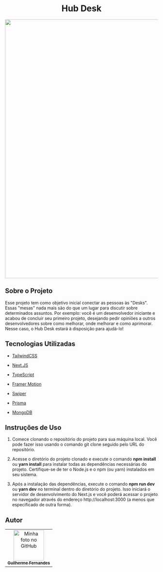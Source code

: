 <h1 align="center">Hub Desk</h1>

<div align="center">
    <img src="https://github.com/cguifernandes/hub-desk/assets/88489337/cbbd292a-6b95-488b-b6ae-f55e6566ae15" width="850px"/>
</div>

## Sobre o Projeto

Esse projeto tem como objetivo inicial conectar as pessoas às "Desks". Essas "mesas" nada mais são do que um lugar para discutir sobre determinados assuntos. Por exemplo: você é um desenvolvedor iniciante e acabou de concluir seu primeiro projeto, desejando pedir opiniões a outros desenvolvedores sobre como melhorar, onde melhorar e como aprimorar. Nesse caso, o Hub Desk estará à disposição para ajudá-lo!

## Tecnologias Utilizadas

-  [TailwindCSS](https://tailwindcss.com/)

-  [Next.JS](https://nextjs.org/)

-  [TypeScript](https://www.typescriptlang.org/)

-  [Framer Motion](https://www.framer.com/motion/)

-  [Swiper](https://swiperjs.com/)

-  [Prisma](https://www.prisma.io/)

-  [MongoDB](https://www.mongodb.com/pt-br)

## Instruções de Uso

1. Comece clonando o repositório do projeto para sua máquina local. Você pode fazer isso usando o comando git clone seguido pelo URL do repositório.

2. Acesse o diretório do projeto clonado e execute o comando <strong>npm install</strong> ou <strong>yarn install</strong> para instalar todas as dependências necessárias do projeto. Certifique-se de ter o Node.js e o npm (ou yarn) instalados em seu sistema.

3. Após a instalação das dependências, execute o comando <strong>npm run dev</strong> ou <strong>yarn dev</strong> no terminal dentro do diretório do projeto. Isso iniciará o servidor de desenvolvimento do Next.js e você poderá acessar o projeto no navegador através do endereço http://localhost:3000 (a menos que especificado de outra forma).

## Autor
<table>
  <tr>
    <td align="center">
      <a href="https://github.com/cguifernandes">
        <img src="https://avatars.githubusercontent.com/u/88489337?s=400&u=a2bec996eaf90a1f34fc0ab909f54df0ab065659&v=4" width="100px;" alt="Minha foto no GitHub"/><br>
        <sub>
          <b>Guilherme Fernandes</b>
        </sub>
      </a>
    </td>
  </tr>
</table>
